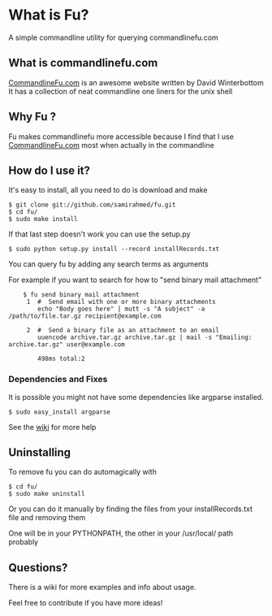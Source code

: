 [CommandlineFu.com]: http://www.commandlinefu.com/commands/browse
[wiki]: https://github.com/samirahmed/fu/wiki/

# What is Fu?

A simple commandline utility for querying commandlinefu.com

## What is commandlinefu.com

[CommandlineFu.com] is an awesome website written by David Winterbottom
It has a collection of neat commandline one liners for the unix shell

## Why Fu ?

Fu makes commandlinefu more accessible because I find that I use
[CommandlineFu.com] most when actually in the commandline

## How do I use it?

It's easy to install, all you need to do is download and make

```
$ git clone git://github.com/samirahmed/fu.git
$ cd fu/
$ sudo make install
```

If that last step doesn't work you can use the setup.py

	$ sudo python setup.py install --record installRecords.txt

You can query fu by adding any search terms as arguments

For example if you want to search for how to "send binary mail attachment"

		$ fu send binary mail attachment                                           
		 1	#  Send email with one or more binary attachments
			echo "Body goes here" | mutt -s "A subject" -a /path/to/file.tar.gz recipient@example.com
			
		 2	#  Send a binary file as an attachment to an email
			uuencode archive.tar.gz archive.tar.gz | mail -s "Emailing: archive.tar.gz" user@example.com
			
			498ms total:2

### Dependencies and Fixes

It is possible you might not have some dependencies like argparse installed.

	$ sudo easy_install argparse
	
See the [wiki] for more help  

## Uninstalling

To remove fu you can do automagically with 

```
$ cd fu/
$ sudo make uninstall
```

Or you can do it manually by finding the files from your installRecords.txt file and removing them

One will be in your PYTHONPATH, the other in your /usr/local/ path probably

## Questions?

There is a wiki for more examples and info about usage.

Feel free to contribute if you have more ideas!




